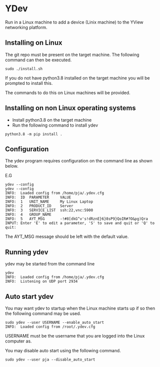 # YDev
Run in a Linux machine to add a device (Linix machine) to the YView networking platform.


## Installing on Linux
The git repo must be present on the target machine. The following command can
then be executed.

```
sudo ./install.sh
```

If you do not have python3.8 installed on the target machine you will be prompted
to install this.

The commands to do this on Linux machines will be provided.

## Installing on non Linux operating systems

- Install python3.8 on the target machine
- Run the following command to install ydev

```
python3.8 -m pip install .
```

## Configuration
The ydev program requires configuration on the command line as shown below.

E.G

```
ydev --config
ydev --config
INFO:  Loaded config from /home/pja/.ydev.cfg
INFO:  ID  PARAMETER     VALUE
INFO:  1   UNIT_NAME     My Linux Laptop
INFO:  2   PRODUCT_ID    Server
INFO:  3   SERVICE_LIST  ssh:22,vnc:5900
INFO:  4   GROUP_NAME    
INFO:  5   AYT_MSG       -!#8[dkG^v's!dRznE}6}8sP9}QoIR#?O&pg)Qra
INPUT: Enter 'E' to edit a parameter, 'S' to save and quit or 'Q' to quit:
```

The AYT_MSG message should be left with the default value.


## Running ydev

ydev may be started from the command line

```
ydev
INFO:  Loaded config from /home/pja/.ydev.cfg
INFO:  Listening on UDP port 2934
```

## Auto start ydev
You may want ydev to startup when the Linux machine starts up if so then the following
command may be used.

```
sudo ydev --user USERNAME --enable_auto_start
INFO:  Loaded config from /root/.ydev.cfg
```

USERNAME must be the username that you are logged into the Linux computer as.

You may disable auto start using the following command.

```
sudo ydev --user pja --disable_auto_start

```
